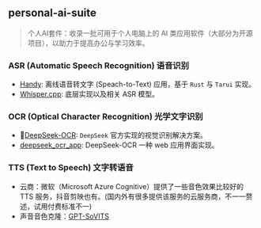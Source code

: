 personal-ai-suite
-----------------


>   个人AI套件：收录一批可用于个人电脑上的 AI 类应用软件（大部分为开源项目），以助力于提高办公与学习效率。

### ASR (Automatic Speech Recognition) 语音识别

- [Handy](https://github.com/cjpais/Handy): 离线语音转文字 (Speach-to-Text) 应用，基于 `Rust` 与 `Tarui` 实现。
- [Whisper.cpp](https://github.com/ggml-org/whisper.cpp): 底层实现以及相关 ASR 模型。


### OCR (Optical Character Recognition) 光学文字识别

- 🎉[DeepSeek-OCR](https://github.com/deepseek-ai/DeepSeek-OCR): `DeepSeek` 官方实现的视觉识别解决方案。
- [deepseek_ocr_app](https://github.com/rdumasia303/deepseek_ocr_app): DeepSeek-OCR 一种 web 应用界面实现。

### TTS (Text to Speech) 文字转语音

- 云商：微软（Microsoft Azure Cognitive）提供了一些音色效果比较好的 TTS 服务，抖音剪映也有。(国内外有很多提供该服务的云服务商，不一一赘述，试用付费标准不一)
- 声音音色克隆：[GPT-SoVITS](https://github.com/RVC-Boss/GPT-SoVITS)